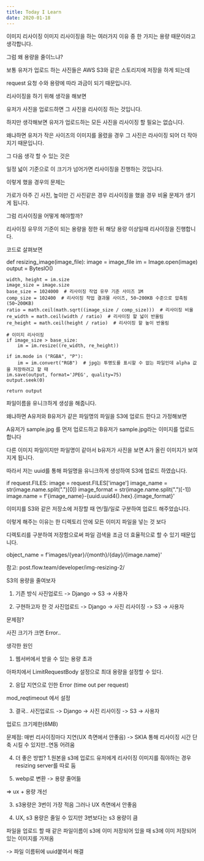 ```yaml
---
title: Today I Learn
date: 2020-01-18
---
```


이미지 리사이징
이미지 리사이징을 하는 여러가지 이유 중 한 가지는 용량 때문이라고 생각합니다.

 

그럼 왜 용량을 줄이느냐?

 

보통 유저가 업로드 하는 사진들은 AWS S3와 같은 스토리지에 저장을 하게 되는데

request 요청 수와 용량에 따라 과금이 되기 때문입니다.

 

리사이징을 하기 위해 생각을 해보면

 

유저가 사진을 업로드하면 그 사진을 리사이징 하는 것입니다.

하지만 생각해보면 유저가 업로드하는 모든 사진을 리사이징 할 필요는 없습니다.

왜냐하면 유저가 작은 사이즈의 이미지를 올렸을 경우 그 사진은 라사이징 되어 더 작아지기 때문입니다.

 

그 다음 생각 할 수 있는 것은

일정 넓이 기준으로 이 크기가 넘어가면 리사이징을 진행하는 것입니다.

이렇게 했을 경우의 문제는

가로가 아주 긴 사진, 높이만 긴 사진같은 경우 리사이징을 했을 경우 비율 문제가 생기게 됩니다.

 

그럼 리사이징을 어떻게 해야할까?

 

리사이징 유무의 기준이 되는 용량을 정한 뒤 해당 용량 이상일때 리사이징을 진행합니다.

코드로 살펴보면

 

def resizing_image(image_file):
    image = image_file
    im = Image.open(image)
    output = BytesIO()

    width, height = im.size
    image_size = image.size
    base_size = 1024000  # 리사이징 작업 유무 기준 사이즈 1M
    comp_size = 102400  # 리사이징 작업 결과물 사이즈, 50~200KB 수준으로 압축됨 (50~200KB)
    ratio = math.ceil(math.sqrt((image_size / comp_size)))  # 리사이징 비율
    re_width = math.ceil(width / ratio)  # 리사이징 할 넓이 반올림
    re_height = math.ceil(height / ratio)  # 리사이징 할 높이 반올림

    # 이미지 리사이징
    if image_size > base_size:
        im = im.resize((re_width, re_height))

    if im.mode in ("RGBA", "P"):
        im = im.convert("RGB")  # jpg는 투명도를 표시할 수 없는 파일인데 alpha 값을 저장하려고 할 때
    im.save(output, format='JPEG', quality=75)
    output.seek(0)

    return output
 

파일이름을 유니크하게 생성을 해줍니다. 

왜냐하면 A유저와 B유저가 같은 파일명의 파일을 S3에 업로드 한다고 가정해보면

A유저가 sample.jpg 를 먼저 업로드하고 B유저가 sample.jpg라는 이미지를 업로드 합니다

다른 이미지 파일이지만 파일명이 같아서 b유저가 사진을 보면 A가 올린 이미지가 보여지게 됩니다.

따라서 저는 uuid를 통해 파일명을 유니크하게 생성하여 S3에 업로드 하였습니다.

 

if request.FILES:
  image = request.FILES['image']
  image_name = str(image.name.split(".")[0])
  image_format = str(image.name.split(".")[-1])
  image.name = f'{image_name}-{uuid.uuid4().hex}.{image_format}'

이미지를 S3와 같은 저장소에 저장할 때 연/월/일로 구분하여 업로드 해주었습니다.

이렇게 해주는 이유는 한 디렉토리 안에 모든 이미지 파일을 넣는 것 보다

디렉토리를 구분하여 저장함으로써 파일 검색을 조금 더 효율적으로 할 수 있기 때문입니다.

 

object_name = f'images/{year}/{month}/{day}/{image.name}'
 

 

 

 

 

 

 

 

 

 

 

 

참고: post.flow.team/developer/img-resizing-2/

 

 

 

 

 

 

 

S3의 용량을 줄여보자
1.  기존 방식
사진업로드 -> Django -> S3 -> 사용자

 

2. 구현하고자 한 것
사진업로드 -> Django -> 사진 리사이징 -> S3 -> 사용자

문제점?

사진 크기가 크면 Error..

생각한 원인

1) 웹서버에서 받을 수 있는 용량 초과

  아파치에서 LimitRequestBody 설정으로 최대 용량을 설정할 수 있다.

2) 응답 지연으로 인한 Error (time out per request)

  mod_reqtimeout 에서 설정

 

3. 결국..
사진업로드 -> Django -> 사진 리사이징 -> S3 -> 사용자

업로드 크기제한(6MB)

문제점: 매번 리사이징마다 지연(UX 측면에서 안좋음) -> SKIA 통해 리사이징 시간 단축 시킬 수 있지만..연동 어려움

 

 

4. 더 좋은 방법?
1.원본을 s3에 업로드 유저에게 리사이징 이미지를 줘야하는 경우 resizing server를 따로 둠

2. webp로 변환 -> 용량 줄어듦

=> ux + 용량 개선

 

3. s3용량은 3번이 가장 적음 그러나 UX 측면에서 안좋음

4. UX, s3 용량은 줄일 수 있지만 3번보다는 s3 용량이 큼

 

파일을 업로드 할 때 같은 파일이름이 s3에 이미 저장되어 있을 때 s3에 이미 저장되어 있는 이미지를 가져옴

-> 파일 이름뒤에 uuid붙여서 해결
